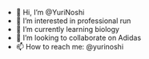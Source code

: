 - 👋 Hi, I’m @YuriNoshi
- 👀 I’m interested in professional run
- 🌱 I’m currently learning biology 
- 💞️ I’m looking to collaborate on Adidas
- 📫 How to reach me: @yurinoshi

<!---
YuriNoshi/YuriNoshi is a ✨ special ✨ repository because its `README.md` (this file) appears on your GitHub profile.
You can click the Preview link to take a look at your changes.
--->
